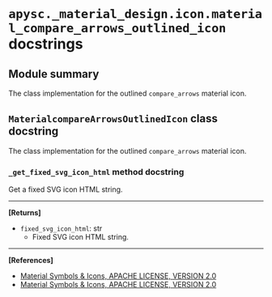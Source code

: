 # `apysc._material_design.icon.material_compare_arrows_outlined_icon` docstrings

## Module summary

The class implementation for the outlined `compare_arrows` material icon.

## `MaterialcompareArrowsOutlinedIcon` class docstring

The class implementation for the outlined `compare_arrows` material icon.

### `_get_fixed_svg_icon_html` method docstring

Get a fixed SVG icon HTML string.<hr>

**[Returns]**

- `fixed_svg_icon_html`: str
  - Fixed SVG icon HTML string.

<hr>

**[References]**

- [Material Symbols & Icons, APACHE LICENSE, VERSION 2.0](https://fonts.google.com/icons?icon.size=24&icon.color=%23e8eaed)
- [Material Symbols & Icons, APACHE LICENSE, VERSION 2.0](https://www.apache.org/licenses/LICENSE-2.0.html)